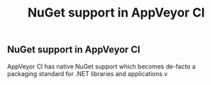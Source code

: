 ﻿---
layout: default
title: NuGet support in AppVeyor CI
categories: kb
---

## NuGet support in AppVeyor CI

AppVeyor CI has native NuGet support which becomes de-facto a packaging standard for .NET libraries and applications.v
